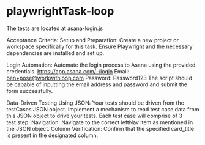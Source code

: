 # playwrightTask-loop
The tests are located at asana-login.js

Acceptance Criteria:
Setup and Preparation:
Create a new project or workspace specifically for this task.
Ensure Playwright and the necessary dependencies are installed and set up.


Login Automation:
Automate the login process to Asana using the provided credentials.
https://app.asana.com/-/login
Email: ben+pose@workwithloop.com
Password: Password123
The script should be capable of inputting the email address and password and submit the form successfully.


Data-Driven Testing Using JSON:
Your tests should be driven from the testCases JSON object.
Implement a mechanism to read test case data from this JSON object to drive your tests.
Each test case will comprise of 3 test.step:
Navigation: Navigate to the correct leftNav item as mentioned in the JSON object.
Column Verification: Confirm that the specified card_title is present in the designated column.
